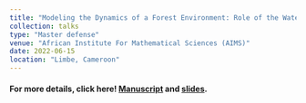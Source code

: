 ```yaml
---
title: "Modeling the Dynamics of a Forest Environment: Role of the Water Cycle"
collection: talks
type: "Master defense"
venue: "African Institute For Mathematical Sciences (AIMS)"
date: 2022-06-15
location: "Limbe, Cameroon"
---
```


#### For more details, click here! [Manuscript](../../files/aims_master_thesis_2022.pdf) and [slides](../../files/aims_thesis_defense_june_2022.pdf).
